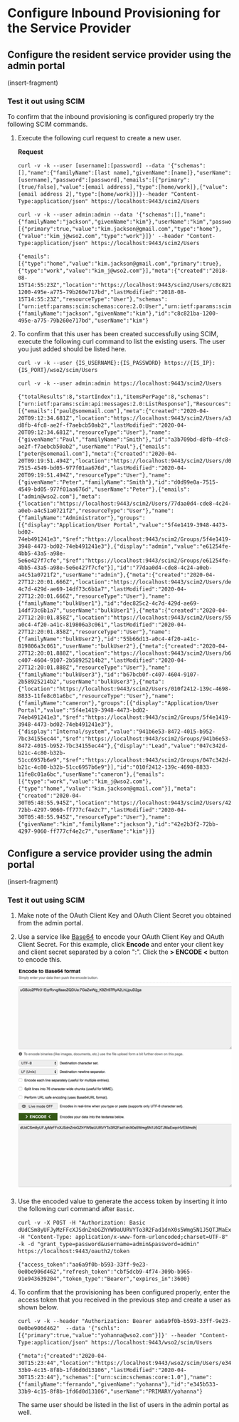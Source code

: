 # Configure Inbound Provisioning for the Service Provider 

## Configure the resident service provider using the admin portal

(insert-fragment)

### Test it out using SCIM

To confirm that the inbound provisioning is configured properly try the following SCIM commands. 

1. Execute the following curl request to create a new user. 

    **Request**

    ```curl
    curl -v -k --user [username]:[password] --data '{"schemas":[],"name":{"familyName":[last name],"givenName":[name]},"userName":[username],"password":[password],"emails":[{"primary":[true/false],"value":[email address],"type":[home/work]},{"value":[email address 2],"type":[home/work]}]}--header "Content-Type:application/json" https://localhost:9443/scim2/Users
    ```

    ```curl tab="Sample Request" 
    curl -v -k --user admin:admin --data '{"schemas":[],"name":{"familyName":"jackson","givenName":"kim"},"userName":"kim","password":"kimwso2","emails":[{"primary":true,"value":"kim.jackson@gmail.com","type":"home"},{"value":"kim_j@wso2.com","type":"work"}]}' --header "Content-Type:application/json" https://localhost:9443/scim2/Users
    ```

    ```curl tab="Sample Response"
    {"emails":[{"type":"home","value":"kim.jackson@gmail.com","primary":true},{"type":"work","value":"kim_j@wso2.com"}],"meta":{"created":"2018-08-15T14:55:23Z","location":"https://localhost:9443/scim2/Users/c8c821ba-1200-495e-a775-79b260e717bd","lastModified":"2018-08-15T14:55:23Z","resourceType":"User"},"schemas":["urn:ietf:params:scim:schemas:core:2.0:User","urn:ietf:params:scim:schemas:extension:enterprise:2.0:User"],"name":{"familyName":"jackson","givenName":"kim"},"id":"c8c821ba-1200-495e-a775-79b260e717bd","userName":"kim"}
    ```

2. To confirm that this user has been created successfully using SCIM, execute the following curl command to list the existing users. The user you just added should be listed here.  

    ```curl
    curl -v -k --user {IS_USERNAME}:{IS_PASSWORD} https://{IS_IP}:{IS_PORT}/wso2/scim/Users
    ```

    ```curl tab="Sample Request"
    curl -v -k --user admin:admin https://localhost:9443/scim2/Users
    ```

    ```curl tab="Sample Response"
    {"totalResults":8,"startIndex":1,"itemsPerPage":8,"schemas":["urn:ietf:params:scim:api:messages:2.0:ListResponse"],"Resources":[{"emails":["paul@somemail.com"],"meta":{"created":"2020-04-20T09:12:34.681Z","location":"https://localhost:9443/scim2/Users/a3b709bd-d8fb-4fc8-ae2f-f7aebcb50ab2","lastModified":"2020-04-20T09:12:34.681Z","resourceType":"User"},"name":{"givenName":"Paul","familyName":"Smith"},"id":"a3b709bd-d8fb-4fc8-ae2f-f7aebcb50ab2","userName":"Paul"},{"emails":["peter@somemail.com"],"meta":{"created":"2020-04-20T09:19:51.494Z","location":"https://localhost:9443/scim2/Users/d0d99e0a-7515-4549-bd05-977f01aa676d","lastModified":"2020-04-20T09:19:51.494Z","resourceType":"User"},"name":{"givenName":"Peter","familyName":"Smith"},"id":"d0d99e0a-7515-4549-bd05-977f01aa676d","userName":"Peter"},{"emails":["admin@wso2.com"],"meta":{"location":"https://localhost:9443/scim2/Users/77daa0d4-cde8-4c24-a0eb-a4c51a0721f2","resourceType":"User"},"name":{"familyName":"Administrator"},"groups":[{"display":"Application/User Portal","value":"5f4e1419-3948-4473-bd02-74eb491241e3","$ref":"https://localhost:9443/scim2/Groups/5f4e1419-3948-4473-bd02-74eb491241e3"},{"display":"admin","value":"e61254fe-4bb5-43a5-a98e-5e6e427f7cfe","$ref":"https://localhost:9443/scim2/Groups/e61254fe-4bb5-43a5-a98e-5e6e427f7cfe"}],"id":"77daa0d4-cde8-4c24-a0eb-a4c51a0721f2","userName":"admin"},{"meta":{"created":"2020-04-27T12:20:01.666Z","location":"https://localhost:9443/scim2/Users/dec825c2-4c7d-429d-ae69-14df73c6b1a7","lastModified":"2020-04-27T12:20:01.666Z","resourceType":"User"},"name":{"familyName":"bulkUser1"},"id":"dec825c2-4c7d-429d-ae69-14df73c6b1a7","userName":"bulkUser1"},{"meta":{"created":"2020-04-27T12:20:01.858Z","location":"https://localhost:9443/scim2/Users/55b66d13-a0c4-4f20-a41c-819806a3c061","lastModified":"2020-04-27T12:20:01.858Z","resourceType":"User"},"name":{"familyName":"bulkUser2"},"id":"55b66d13-a0c4-4f20-a41c-819806a3c061","userName":"bulkUser2"},{"meta":{"created":"2020-04-27T12:20:01.888Z","location":"https://localhost:9443/scim2/Users/b67bcb0f-c407-4604-9107-2b58925214b2","lastModified":"2020-04-27T12:20:01.888Z","resourceType":"User"},"name":{"familyName":"bulkUser3"},"id":"b67bcb0f-c407-4604-9107-2b58925214b2","userName":"bulkUser3"},{"meta":{"location":"https://localhost:9443/scim2/Users/010f2412-139c-4698-8833-11fe8c01a6bc","resourceType":"User"},"name":{"familyName":"cameron"},"groups":[{"display":"Application/User Portal","value":"5f4e1419-3948-4473-bd02-74eb491241e3","$ref":"https://localhost:9443/scim2/Groups/5f4e1419-3948-4473-bd02-74eb491241e3"},{"display":"Internal/system","value":"941b6e53-8472-4015-b952-7bc34155ec44","$ref":"https://localhost:9443/scim2/Groups/941b6e53-8472-4015-b952-7bc34155ec44"},{"display":"Lead","value":"047c342d-b21c-4c80-b32b-51cc6957b6e9","$ref":"https://localhost:9443/scim2/Groups/047c342d-b21c-4c80-b32b-51cc6957b6e9"}],"id":"010f2412-139c-4698-8833-11fe8c01a6bc","userName":"cameron"},{"emails":[{"type":"work","value":"kim_j@wso2.com"},{"type":"home","value":"kim.jackson@gmail.com"}],"meta":{"created":"2020-04-30T05:48:55.945Z","location":"https://localhost:9443/scim2/Users/42e2b3f2-72bb-4297-9060-ff777cf4e2c7","lastModified":"2020-04-30T05:48:55.945Z","resourceType":"User"},"name":{"givenName":"kim","familyName":"jackson"},"id":"42e2b3f2-72bb-4297-9060-ff777cf4e2c7","userName":"kim"}]}
    ```

## Configure a service provider using the admin portal

(insert-fragment)

### Test it out using SCIM 

1. Make note of the OAuth Client Key and OAuth Client Secret you obtained from the admin portal. 

2. Use a service like [Base64](https://www.base64encode.org/) to encode your OAuth Client Key and OAuth Client Secret. For this example, click **Encode** and enter your client key and client secret separated by a colon ":". Click the **> ENCODE \<** button to encode this.

    ![encode-base64](../../assets/img/guides/encode-base64.png)

3. Use the encoded value to generate the access token by inserting it into the following curl command after `Basic`.

    ```curl tab="Sample Request"
    curl -v -X POST -H "Authorization: Basic dUdCSm8yUFJyMzFFcXJSdnZnbGZhYW9aUURVYTo3R2Fad1dnX0s5Wmg5N1J5QTJMaExqcHVEMmdh" -H "Content-Type: application/x-www-form-urlencoded;charset=UTF-8" -k -d "grant_type=password&username=admin&password=admin" https://localhost:9443/oauth2/token
    ```

    ```curl tab="Sample Response"
    {"access_token":"aa6a9f0b-b593-33ff-9e23-0e0be906d462","refresh_token":"cbf5dcb9-4f74-309b-b965-91e943639204","token_type":"Bearer","expires_in":3600}
    ```

4. To confirm that the provisioning has been configured properly, enter the access token that you received in the previous step and create a user as shown below. 

    ```curl tab="Sample Request"
    curl -v -k --header "Authorization: Bearer aa6a9f0b-b593-33ff-9e23-0e0be906d462"  --data '{"schls":[{"primary":true,"value":"yohanna@wso2.com"}]}' --header "Content-Type:application/json" https://localhost:9443/wso2/scim/Users
    ```

    ``` curl tab="Sample Response"
    {"meta":{"created":"2020-04-30T15:23:44","location":"https://localhost:9443/wso2/scim/Users/e345b533-33b9-4c15-8f8b-1fd6d0d13106","lastModified":"2020-04-30T15:23:44"},"schemas":["urn:scim:schemas:core:1.0"],"name":{"familyName":"fernando","givenName":"yohanna"},"id":"e345b533-33b9-4c15-8f8b-1fd6d0d13106","userName":"PRIMARY/yohanna"}
    ```

    The same user should be listed in the list of users in the admin portal as well. 